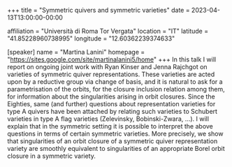 +++
title = "Symmetric quivers and symmetric varieties"
date = 2023-04-13T13:00:00-00:00

affiliation = "Università di Roma Tor Vergata"
location = "IT"
latitude = "41.85228960738995"
longitude = "12.60362239374633"

[speaker]
  name = "Martina Lanini"
  homepage = "https://sites.google.com/site/martinalanini5/home"
+++
In this talk I will report on ongoing joint work with Ryan Kinser and Jenna Rajchgot on varieties of symmetric quiver representations. These varieties are acted upon by a reductive group via change of basis, and it is natural to ask for a parametrisation of the orbits, for the closure inclusion relation among them, for information about the singularities arising in orbit closures. Since the Eighties, same (and further) questions about representation varieties for type A quivers have been attached by relating such varieties to Schubert varieties in type A flag varieties (Zelevinsky, Bobinski-Zwara, …). I will explain that in the symmetric setting it is possible to interpret the above questions in terms of certain symmetric varieties. More precisely, we show that singularities of an orbit closure of a symmetric quiver representation variety are smoothly equivalent to singularities of an appropriate Borel orbit closure in a symmetric variety.